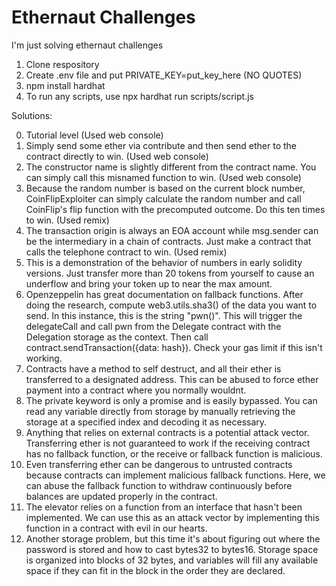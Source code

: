 # Ethernaut Challenges

I'm just solving ethernaut challenges

1. Clone respository
2. Create .env file and put PRIVATE_KEY=put_key_here (NO QUOTES)
3. npm install hardhat
4. To run any scripts, use npx hardhat run scripts/script.js

Solutions:

0. Tutorial level (Used web console)
1. Simply send some ether via contribute and then send ether to the contract directly to win. (Used web console)
2. The constructor name is slightly different from the contract name. You can simply call this misnamed function to win. (Used web console)
3. Because the random number is based on the current block number, CoinFlipExploiter can simply calculate the random number and call CoinFlip's flip function with the precomputed outcome. Do this ten times to win. (Used remix)
4. The transaction origin is always an EOA account while msg.sender can be the intermediary in a chain of contracts. Just make a contract that calls the telephone contract to win. (Used remix)
5. This is a demonstration of the behavior of numbers in early solidity versions. Just transfer more than 20 tokens from yourself to cause an underflow and bring your token up to near the max amount.
6. Openzeppelin has great documentation on fallback functions. After doing the research, compute web3.utils.sha3() of the data you want to send. In this instance, this is the string "pwn()". This will trigger the delegateCall and call pwn from the Delegate contract with the Delegation storage as the context. Then call contract.sendTransaction({data: hash}). Check your gas limit if this isn't working.
7. Contracts have a method to self destruct, and all their ether is transferred to a designated address. This can be abused to force ether payment into a contract where you normally wouldnt.
8. The private keyword is only a promise and is easily bypassed. You can read any variable directly from storage by manually retrieving the storage at a specified index and decoding it as necessary.
9. Anything that relies on external contracts is a potential attack vector. Transferring ether is not guaranteed to work if the receiving contract has no fallback function, or the receive or fallback function is malicious.
10. Even transferring ether can be dangerous to untrusted contracts because contracts can implement malicious fallback functions. Here, we can abuse the fallback function to withdraw continuously before balances are updated properly in the contract.
11. The elevator relies on a function from an interface that hasn't been implemented. We can use this as an attack vector by implementing this function in a contract with evil in our hearts.
12. Another storage problem, but this time it's about figuring out where the password is stored and how to cast bytes32 to bytes16. Storage space is organized into blocks of 32 bytes, and variables will fill any available space if they can fit in the block in the order they are declared.
